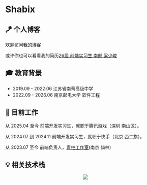 # Shabix

##  🪁 个人博客
欢迎访问[我的博客](https://me.shabix.fun/)

或许你也可以看看我的简历[26届 前端实习生 南邮 梁少峻](https://resume.shabix.fun/)

##  🎓 教育背景 

- 2019.09 - 2022.06 江苏省南菁高级中学
- 2022.09 - 2026.06 南京邮电大学 软件工程

##   💼 目前工作 

从 2025.04 至今
前端开发实习生，就职于腾讯游戏（深圳 南山区）。

从 2024.07 到 2024.11
前端开发实习生，就职于快手（北京 西二旗）。

从 2023.07 至今
前端负责人，[青柚工作室](https://qingyou.njupt.edu.cn/)(南京 仙林)


## 💡 相关技术栈

<p align="center">
  <a href="https://skillicons.dev">
    <img src="https://skillicons.dev/icons?i=react,vue,golang,js,ts,git,webpack,nodejs,nestjs,md" />
  </a>
</p>



